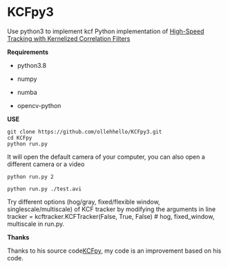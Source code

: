 # KCFpy3
Use python3 to implement kcf
Python implementation of
[High-Speed Tracking with Kernelized Correlation Filters](https://arxiv.org/abs/1404.7584)

**Requirements**

* python3.8

* numpy

* numba

* opencv-python

**USE**
```
git clone https://github.com/ollehhello/KCFpy3.git
cd KCFpy
python run.py
```
It will open the default camera of your computer, you can also open a different camera or a video
```
python run.py 2
```
```
python run.py ./test.avi  
```
Try different options (hog/gray, fixed/flexible window, singlescale/multiscale) of KCF tracker by modifying the arguments in line tracker = kcftracker.KCFTracker(False, True, False) # hog, fixed_window, multiscale in run.py.

**Thanks**

Thanks to his source code[KCFpy](https://github.com/uoip/KCFpy), my code is an improvement based on his code.
